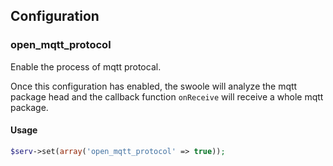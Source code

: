 ## Configuration

### open_mqtt_protocol

Enable the process of mqtt protocal.

Once this configuration has enabled, the swoole will analyze the mqtt package head and the callback function `onReceive` will receive a whole mqtt package.

#### Usage

```php
$serv->set(array('open_mqtt_protocol' => true));
```
